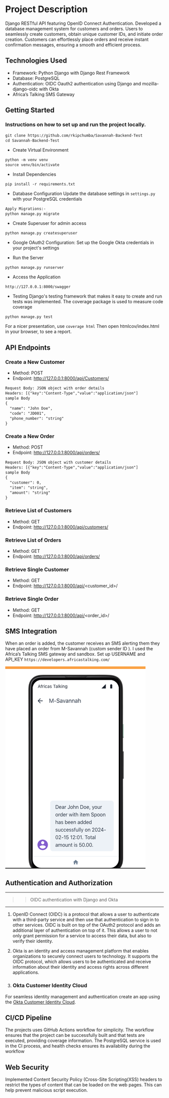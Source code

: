 # Project Description
Django RESTful API featuring OpenID Connect Authentication. Developed a database management system for customers and orders. Users to seamlessly create customers, obtain unique customer IDs, and initiate order creation. Customers can effortlessly place orders and receive instant confirmation messages, ensuring a smooth and efficient process.

## Technologies Used
- Framework: Python Django with Django Rest Framework
- Database: PostgreSQL
- Authentication: OIDC Oauth2 authentication using Django and mozilla-django-oidc with Okta
- Africa’s Talking SMS Gateway

## Getting Started

### Instructions on how to set up and run the project locally.
```
git clone https://github.com/rkipchumba/Savannah-Backend-Test
cd Savannah-Backend-Test
```

- Create Virtual Environment
```
python -m venv venv
source venv/bin/activate
```

- Install Dependencies
```
pip install -r requirements.txt
```

- Database Configuration
Update the database settings in `settings.py` with your PostgreSQL credentials
```
Apply Migrations:- 
python manage.py migrate
```

- Create Superuser for admin access
```
python manage.py createsuperuser
```
- Google OAuth2 Configuration:
Set up the Google Okta credentials in your project's settings

- Run the Server
```
python manage.py runserver
```

- Access the Application
```
http://127.0.0.1:8000/swagger
```
- Testing
Django's testing framework that makes it easy to create and 
run tests was implemented. 
The coverage package is used to measure code coverage
```
python manage.py test
```
For a nicer presentation, use `coverage html` Then open htmlcov/index.html in your browser, to see a report.




## API Endpoints

### Create a New Customer
- Method: POST
- Endpoint: http://127.0.0.1:8000/api/Customers/
```
Request Body: JSON object with order details
Headers: [{"key":"Content-Type","value":"application/json"]
sample Body
{
  "name": "John Doe",
  "code": "JD001", 
  "phone_number": "string"
}
```

### Create a New Order
- Method: POST
- Endpoint: http://127.0.0.1:8000/api/orders/
```
Request Body: JSON object with customer details
Headers: [{"key":"Content-Type","value":"application/json"]
sample Body
{
  "customer": 0,
  "item": "string",
  "amount": "string"
}
```



### Retrieve List of Customers
- Method: GET
- Endpoint: http://127.0.0.1:8000/api/customers/

### Retrieve List of Orders
- Method: GET
- Endpoint: http://127.0.0.1:8000/api/orders/

### Retrieve Single Customer
- Method: GET
- Endpoint: http://127.0.0.1:8000/api/<customer_id>/

### Retrieve Single Order 
- Method: GET
- Endpoint: http://127.0.0.1:8000/api/<order_id>/

## SMS Integration

 When an order is added, the customer receives an SMS alerting them they
 have placed an order from M-Savannah (custom sender ID ).
 I used the Africa’s Talking SMS gateway and sandbox. Set up USERNAME and API_KEY
`https://developers.africastalking.com/`

![Sample SMS Response in Africa’s Talking Simulator ](customers_orders/img/sms_test.png)


## Authentication and Authorization

---
> > OIDC authentication with Django and Okta
--- 

1. OpenID Connect (OIDC) is a protocol that allows a user to authenticate with a third-party service and then use that authentication to sign in to other services. OIDC is built on top of the OAuth2 protocol and adds an additional layer of authentication on top of it. This allows a user to not only grant permission for a service to access their data, but also to verify their identity.

2. Okta is an identity and access management platform that enables organizations to securely connect users to technology. It supports the OIDC protocol, which allows users to be authenticated and receive information about their identity and access rights across different applications.

3. ### Okta Customer Identity Cloud

For seamless identity management and authentication create an app  using the [Okta Customer Identity Cloud](https://auth0.com/signup?utm_medium=referral&utm_source=okta&utm_campaign=okta-signup-referral-21-09-27&utm_content=signup&promo=sup&ocid=7014z000001cbvjAAA-aPA4z0000008OZeGAM&_gl=1*mwenf1*_gcl_au*MTkxMDM2MzcxNi4xNzA4NjA0NjY5*_ga*MjAxMTYyNTkwNC4xNzA4NjA0Njcw*_ga_QKMSDV5369*MTcwODYwNDY2OS4xLjAuMTcwODYwNDcxMi4xNy4wLjA.&_ga=2.81848534.1969795561.1708604670-2011625904.1708604670).


## CI/CD Pipeline

The projects uses  GitHub Actions workflow for simplicity. The workflow 
ensures that the project can be successfully built and that tests are executed, 
providing coverage information. The PostgreSQL service is used in the CI 
process, and health checks ensures its availability during the workflow

## Web Security 

Implemented Content Security Policy (Cross-Site Scripting(XSS) headers 
to restrict the types of content that can be loaded on the web pages. 
This can help prevent malicious script execution.

